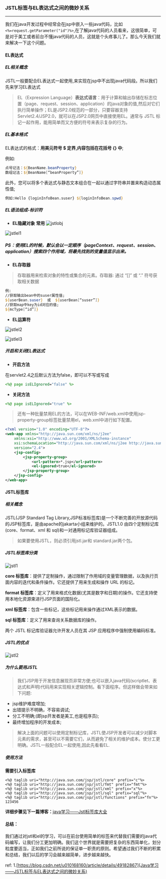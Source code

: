### JSTL标签与EL表达式之间的微妙关系

***

我们在java开发过程中经常会在jsp中嵌入一些java代码，比如`<%=request.getParameter("id")%>`,在了解java代码的人员看来，这很简单，可是对于美工或者前台不懂java代码的人员，这就是个头疼事儿了。那么今天我们就来解决一下这个问题。



#### EL表达式

##### EL相关概念

JSTL一般要配合EL表达式一起使用,来实现在jsp中不出现java代码段。所以我们先来学习EL表达式 

> EL（Expression Language）**表达式语言**：用于计算和输出存储在标志位置（page、request、session、application）的java对象的值,然后对它们执行简单操作；EL是JSP2.0规范的一部分，只要容器支持Servlet2.4/JSP2.0，就可以在JSP2.0网页中直接使用EL。通常与 JSTL 标记一起作用，能用简单而又方便的符号来表示复杂的行为。

##### EL基本格式

EL表达式的格式：**用美元符号 $ 定界,内容包括在花括号 {} 中**;

例如: 

```jsp
点号记法：${BeanName.beanProperty}
数组记法：${BeanName[“beanProperty”]}
```

此外，您可以将多个表达式与静态文本组合在一起以通过字符串并置来构造动态属性值;

```jsp
例如:Hello {loginInfoBean.suser} ${loginInfoBean.spwd}
```

##### EL语法组成-标识符

- **EL隐藏对象** 
**常用** 
![jstlobj](../../../images/jstlobj.png) 

![jstlel1](../../../images/jstlel1.png)

##### **PS：使用EL的时候，默认会以一定顺序（pageContext、request、session、application）搜索四个作用域，将最先找到的变量值显示出来。**

- **EL存取器**

> 存取器用来检索对象的特性或集合的元素。存取器: 通过 “[]” 或 “.” 符号获取相关数据

```jsp
例:
//获取输出bean中的suser属性值;
${userBean.suser}  或  ${userBean[“suser”]}
//获取map中key为id对应的值;
${mcType[“id”]}
```

- **EL运算符** 

![jstlel2](../../../images/jstlel2.png)


![jstlel3](../../../images/jstlel3.png)



##### 开启和关闭EL表达式

- **开启方法**

在servlet2.4之后默认方法为false，即可以不写或写成

```jsp
<%@ page isELIgnored="false" %>
```

- **关闭方法**

```jsp
<%@ page isELIgnored="true" %>
```

> 还有一种批量禁用EL的方法，可以在WEB-INF/web.xml中使用jsp-property-group标签批量禁用el，web.xml中进行如下配置。

```xml
<?xml version="1.0" encoding="UTF-8"?>
<web-app xmlns="http://java.sun.com/xml/ns/j2ee"
    xmlns:xsi="http://www.w3.org/2001/XMLSchema-instance"
    xsi:schemaLocation="http://java.sun.com/xml/ns/j2ee http://java.sun.com/xml/ns/j2ee/web-app_2_4.xsd"
    version="2.4">
    <jsp-config>
        <jsp-property-group>
            <url-pattern>*.jsp</url-pattern>
            <el-ignored>true</el-ignored>
        </jsp-property-group>
    </jsp-config>
</web-app>
```



####  JSTL标签库

##### 相关概念

JSTL(JSP Standard Tag Library,JSP标准标签库)是一个不断完善的开放源代码的JSP标签库，是由apache的jakarta小组来维护的。JSTL1.0 由四个定制标记库(core、format、xml 和 sql)和一对通用标记库验证器组成。

> 如果要使用JSTL，则必须引用jstl.jar和 standard.jar两个包。



##### JSTL标签库分类

![jstl1](../../../images/jstl1.png)

**core 标签库**：提供了定制操作，通过限制了作用域的变量管理数据，以及执行页面内容的迭代和条件操作。它还提供了用来生成和操作 URL 的标记。 

**format 标签库**：定义了用来格式化数据(尤其是数字和日期)的操作。它还支持使用本地化资源束进行JSP页面的国际化。 

**xml 标签库**：包含一些标记，这些标记用来操作通过XML表示的数据。

**sql 标签库**：定义了用来查询关系数据库的操作。 

两个 JSTL 标记库验证器允许开发人员在其 JSP 应用程序中强制使用编码标准。



##### JSTL的优点

![jstl2](../../../images/jstl2.png)



#####  为什么要用JSTL

>我们JSP用于开发信息展现页非常方便;也可以嵌入java代码(scriptlet、表达式和声明)代码用来实现相关逻辑控制。看下面程序。但这样做会带来如下问题:


- jsp维护难度增加;
- 出错提示不明确，不容易调试;
- 分工不明确;(即jsp开发者是美工,也是程序员);
- 最终增加程序的开发成本;

> 解决上面的问题可以使用定制标记库，JSTL使JSP开发者可以减少对脚本元素的需求，甚至可以不需要它们，从而避免了相关的维护成本。使分工更明确。JSTL一般配合EL一起使用,因此先看看EL.



#####  使用方法

**需要引入标签库**

```
<%@ taglib uri="http://java.sun.com/jsp/jstl/core" prefix="c"%>
<%@ taglib uri="http://java.sun.com/jsp/jstl/fmt" prefix="fmt"%>
<%@ taglib uri="http://java.sun.com/jsp/jstl/xml" prefix="x"%>
<%@ taglib uri="http://java.sun.com/jsp/jstl/sql" prefix="sql"%>
<%@ taglib uri="http://java.sun.com/jsp/jstl/functions" prefix="fn"%>
123456
```

**详细步骤见下一篇博客：**[java学习——Jstl标签库大全](http://blog.csdn.net/u010168160/article/details/49183659)



#### 总结：

我们通过对jstl和el的学习，可以在前台使用简单的标签来代替我们需要的java代码编写，让我们分工更加明确。我们这个世界就是需要把复杂的东西简单化，划分粒度要适当，正如我们之前所说的保证单一职责的原则。希望通过我们不断的积累和总结，我们以后的学习会越来越简单，进步越来越快。



ref:
1.[https://blog.csdn.net/u010168160/article/details/49182867](Java学习——JSTL标签与EL表达式之间的微妙关系)